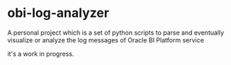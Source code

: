 # obi-log-analyzer
A personal project which is a set of python scripts to parse and eventually visualize or analyze the log messages of Oracle BI Platform service

it's a work in progress.
